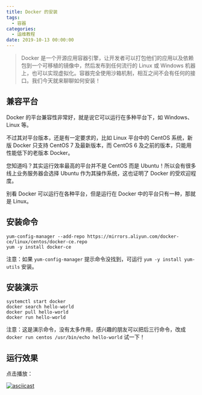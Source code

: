 ```yaml
---
title: Docker 的安装
tags:
  - 容器
categories:
  - 运维教程
date: 2019-10-13 00:00:00
---
```


> Docker 是一个开源应用容器引擎，让开发者可以打包他们的应用以及依赖包到一个可移植的镜像中，然后发布到任何流行的 Linux 或 Windows 机器上，也可以实现虚拟化。容器完全使用沙箱机制，相互之间不会有任何的接口。我们今天就来聊聊如何安装！

<!-- more -->

## 兼容平台

Docker 的平台兼容性非常好，就是说它可以运行在多种平台下，如 Windows、Linux 等。

不过其对平台版本，还是有一定要求的，比如 Linux 平台中的 CentOS 系统，新版 Docker 只支持 CentOS 7 及最新版本，而 CentOS 6 及之前的版本，只能用性能低下的老版本 Docker。

您知道吗？其实运行效率最高的平台并不是 CentOS 而是 Ubuntu！所以会有很多线上业务服务器会选择 Ubuntu 作为其操作系统，这也证明了 Docker 的受欢迎程度。

别看 Docker 可以运行在各种平台，但是运行在 Docker 中的平台只有一种，那就是 Linux。

## 安装命令

```
yum-config-manager --add-repo https://mirrors.aliyun.com/docker-ce/linux/centos/docker-ce.repo
yum -y install docker-ce
```

注意：如果 `yum-config-manager` 提示命令没找到，可运行 `yum -y install yum-utils` 安装。

## 安装演示

```
systemctl start docker
docker search hello-world
docker pull hello-world
docker run hello-world
```

注意：这是演示命令，没有太多作用，感兴趣的朋友可以把后三行命令，改成 `docker run centos /usr/bin/echo hello-world` 试一下！

## 运行效果

点击播放：

[![asciicast](https://asciinema.org/a/281285.svg)](https://asciinema.org/a/281285)